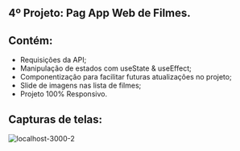 ## 4º Projeto: Pag App Web de Filmes.
## Contém:
- Requisições da API;
- Manipulação de estados com useState & useEffect;
- Componentização para facilitar futuras atualizações no projeto;
- Slide de imagens nas lista de filmes;
- Projeto 100% Responsivo.

## Capturas de telas:

<img src="https://i.ibb.co/LvGghWn/localhost-3000-2.png" alt="localhost-3000-2" border="0">

